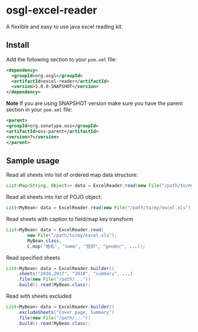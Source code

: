 # osgl-excel-reader

A flexible and easy to use java excel reading kit.

## Install

Add the following section to your `pom.xml` file:

```xml
<dependency>
  <groupId>org.osgl</groupId>
  <artifactId>excel-reader</artifactId>
  <version>1.0.0-SNAPSHOT</version>
</dependency>
```

**Note** If you are using SNAPSHOT version make sure you have the parent section in your `pom.xml` file:

```xml
<parent>
<groupId>org.sonatype.oss</groupId>
<artifactId>oss-parent</artifactId>
<version>7</version>
</parent>
```

## Sample usage

Read all sheets into list of ordered map data structure:

```java
List<Map<String, Object>> data = ExcelReader.read(new File("/path/to/my/excel.xls"));
```

Read all sheets into list of POJO object:

```java
List<MyBean> data = ExcelReader.read(new File("/path/to/my/excel.xls"), MyBean.class);
```

Read sheets with caption to field/map key transform

```java
List<MyBean> data = ExcelReader.read(
        new File("/path/to/my/excel.xls"), 
        MyBean.class,
        C.map("姓名", "name", "性别", "gender", ...));
```

Read specified sheets

```java
List<MyBean> data = ExcelReader.builder()
    .sheets("2016,2017", "2018", "summary", ...)
    .file(new File("/path/..."))
    .build().read(MyBean.class);
```

Read with sheets excluded

```java
List<MyBean> data = ExcelReader.builder()
    .excludeSheets("Cover page, Summary")
    .file(new File("/path/..."))
    .build().read(MyBean.class);
```
